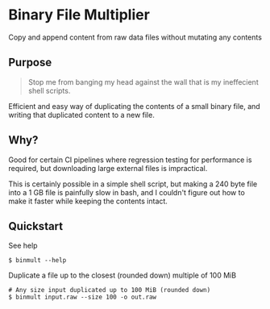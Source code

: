 # Binary File Multiplier
Copy and append content from raw data files without mutating any contents

## Purpose
>Stop me from banging my head against the wall that is my ineffecient shell scripts.

Efficient and easy way of duplicating the contents of a small binary file, and writing that duplicated content to a new file.

## Why?
Good for certain CI pipelines where regression testing for performance is required, but downloading large external files is impractical. 

This is certainly possible in a simple shell script, but making a 240 byte file into a 1 GB file is painfully slow in bash, and I couldn't figure out how to make it faster while keeping the contents intact.

## Quickstart
See help
```shell
$ binmult --help
```

Duplicate a file up to the closest (rounded down) multiple of 100 MiB

```shell
# Any size input duplicated up to 100 MiB (rounded down)
$ binmult input.raw --size 100 -o out.raw
```
